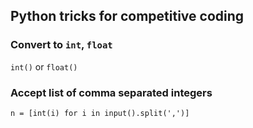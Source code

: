 ## Python tricks for competitive coding

### Convert to `int`, `float`
`int()` or `float()`

### Accept list of comma separated integers
```
n = [int(i) for i in input().split(',')]
```
